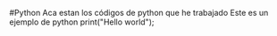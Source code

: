 #Python
Aca estan los códigos de python que he trabajado
Este es un ejemplo de python
print("Hello world");

